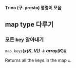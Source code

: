 **Trino (구. presto) 명령어 모음**

## map type 다루기

### 모든 key 알아내기

`map_keys`**(***x(K*, *V)) -> array(K***)**[#](https://trino.io/docs/current/functions/map.html#map_keys)

Returns all the keys in the map `x`.

